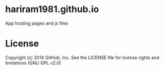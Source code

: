 hariram1981.github.io
=====================

App hosting pages and js files

License
==========
Copyright (c) 2014 GitHub, Inc. See the LICENSE file for license rights and limitations (GNU GPL v2.0)
